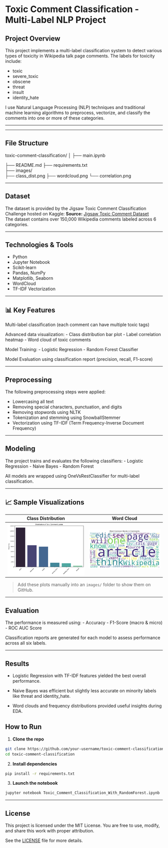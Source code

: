 # Toxic Comment Classification - Multi-Label NLP Project

##  Project Overview
This project implements a multi-label classification system to detect various types of toxicity in Wikipedia talk page comments. The labels for toxicity include:

- toxic
- severe_toxic
- obscene
- threat
- insult
- identity_hate

I use Natural Language Processing (NLP) techniques and traditional machine learning algorithms to preprocess, vectorize, and classify the comments into one or more of these categories.

---

---

## File Structure
toxic-comment-classification/
│
├── main.ipynb

├── README.md 
├── requirements.txt  
├── images/  
    ├── class_dist.png 
    ├── wordcloud.png 
    └── correlation.png 

---

## Dataset
The dataset is provided by the Jigsaw Toxic Comment Classification Challenge hosted on Kaggle:
**Source:** [Jigsaw Toxic Comment Dataset](https://www.kaggle.com/competitions/jigsaw-toxic-comment-classification-challenge/data?select=train.csv.zip)  
The dataset contains over 150,000 Wikipedia comments labeled across 6 categories.

---

## Technologies & Tools
- Python
- Jupyter Notebook
- Scikit-learn
- Pandas, NumPy
- Matplotlib, Seaborn
- WordCloud
- TF-IDF Vectorization

---

## 📊 Key Features
Multi-label classification (each comment can have multiple toxic tags)

Advanced data visualization:
    - Class distribution bar plot
    - Label correlation heatmap
    - Word cloud of toxic comments

Model Training:
    - Logistic Regression
    - Random Forest Classifier

Model Evaluation using classification report (precision, recall, F1-score)

---

## Preprocessing
The following preprocessing steps were applied:
- Lowercasing all text
- Removing special characters, punctuation, and digits
- Removing stopwords using NLTK
- Tokenization and stemming using SnowballStemmer
- Vectorization using TF-IDF (Term Frequency-Inverse Document Frequency)

---

## Modeling
The project trains and evaluates the following classifiers:
    - Logistic Regression
    - Naive Bayes
    - Random Forest

All models are wrapped using OneVsRestClassifier for multi-label classification.

---

## 📈 Sample Visualizations
| Class Distribution | Word Cloud |
|--------------------|------------|
| ![dist](images/class_dist.png) | ![wordcloud](images/wordcloud.png) |

> Add these plots manually into an `images/` folder to show them on GitHub.

---

## Evaluation
The performance is measured using:
    - Accuracy
    - F1-Score (macro & micro)
    - ROC AUC Score

Classification reports are generated for each model to assess performance across all six labels.

---

## Results
- Logistic Regression with TF-IDF features yielded the best overall performance.

- Naive Bayes was efficient but slightly less accurate on minority labels like threat and identity_hate.

- Word clouds and frequency distributions provided useful insights during EDA.

## How to Run

1. **Clone the repo**
```bash
git clone https://github.com/your-username/toxic-comment-classification.git
cd toxic-comment-classification
```

2. **Install dependencies**
```bash
pip install -r requirements.txt
```

3. **Launch the notebook**
```bash
jupyter notebook Toxic_Comment_Classification_With_RandomForest.ipynb
```

---

## License
This project is licensed under the MIT License.
You are free to use, modify, and share this work with proper attribution.

See the [LICENSE](LICENSE) file for more details.
